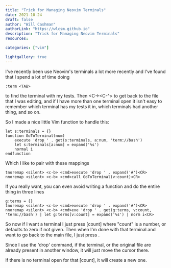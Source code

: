 ```yaml
---
title: "Trick for Managing Neovim Terminals"
date: 2021-10-24
draft: false
author: "Will Cashman"
authorLink: "https://wlcsm.github.io"
description: "Trick for Managing Neovim Terminals"
resources:

categories: ["vim"]

lightgallery: true
---
```


I've recently been use Neovim's terminals a lot more recently and I've found that I spend a lot of time doing
```
:term <TAB>
```
to find the terminal with my tests. Then <C-\><C-N><C-^> to get back to the file that I was editing, and if I have more than one terminal open it isn't easy to remember which terminal has my tests it in, which terminals had another thing, and so on. 

So I made a nice little Vim function to handle this:

```vim
let s:terminals = {}
function GoToTerminal(num)
	execute 'drop ' . get(s:terminals, a:num, 'term://bash')
	let s:terminals[a:num] = expand('%s')
	normal i
endfunction
```

Which I like to pair with these mappings

```vim
tnoremap <silent> <c-b> <cmd>execute 'drop ' . expand('#')<CR>
nnoremap <silent> <c-b> <cmd>call GoToTerminal(v:count)<CR>
```

If you really want, you can even avoid writing a function and do the entire thing in three lines
```vim
g:terms = {}
tnoremap <silent> <c-b> <cmd>execute 'drop ' . expand('#')<CR>
nnoremap <silent> <c-b> <cmd>exe 'drop ' . get(g:terms, v:count, 'term://bash') | let g:terms[v:count] = expand('%s') | norm i<CR>
```

So now if I want a terminal I just press [count]<C-B> where "count" is a number, or defaults to zero if not given. Then when I'm done with that terminal and want to go back to the main file, I just press <C-B>. 

Since I use the 'drop' command, if the terminal, or the original file are already present in another window, it will just move the cursor there.

If there is no terminal open for that [count], it will create a new one.
